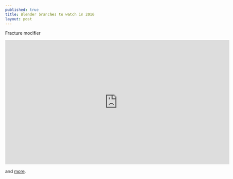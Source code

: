 ```yaml
---
published: true
title: Blender branches to watch in 2016
layout: post
---
```

Fracture modifier  

<iframe width="720" height="400" src="https://www.youtube.com/embed/3TAoJyqaWAA" frameborder="0" allowfullscreen></iframe>
     
and [more](http://www.blender.org/development/blender-branches-to-watch-in-2016/).

